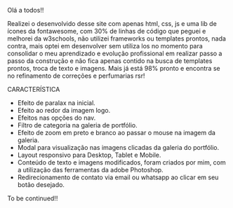 Olá a todos!!

Realizei o desenvolvido desse site com apenas html, css, js e uma lib de ícones da fontawesome, com 30% de linhas de código que peguei e melhorei da w3schools, não utilizei frameworks ou templates prontos, nada contra, mais optei em desenvolver sem utiliza los no momento para consolidar o meu aprendizado e evolução profissional em realizar passo a passo da construção e não fica apenas contido na busca de templates prontos, troca de texto e imagens. Mais já está 98% pronto e encontra se no refinamento de correções e perfumarias rsr!

CARACTERÍSTICA

- Efeito de paralax na inicial.
- Efeito ao redor da imagem logo.
- Efeitos nas opções do nav.
- Filtro de categoria na galeria de portfólio.
- Efeito de zoom em preto e branco ao passar o mouse na imagem da galeria.
- Modal para visualização nas imagens clicadas da galeria do portfólio.
- Layout responsivo para Desktop, Tablet e Mobile.
- Conteúdo de texto e imagens modificados, foram criados por mim, com a utilização das ferramentas da adobe Photoshop.
- Redirecionamento de contato via email ou whatsapp ao clicar em seu botão desejado.


To be continued!!



